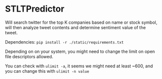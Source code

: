 # STLTPredictor

Will search twitter for the top K companies based on name or stock symbol, will then analyze tweet contents and determine sentiment value of the tweet.


Dependencies:
`pip install -r ./static/requirements.txt`

Depending on on your system, you might need to change the limit on open file descriptors allowed.

You can check with `ulimit -a`, it seems we might need at least ~600, and you can change this with `ulimit -n value`
